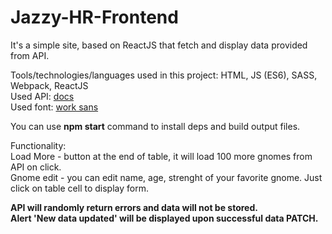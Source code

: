 # Jazzy-HR-Frontend

It's a simple site, based on ReactJS that fetch and display data provided from API. <br/>

Tools/technologies/languages used in this project: HTML, JS (ES6), SASS, Webpack, ReactJS <br/>
Used API: [docs](http://master.datasource.jazzy-hr.jzapp.io/api/doc#get--api-v1-gnomes) <br/>
Used font: [work sans](https://fonts.google.com/specimen/Work+Sans) <br/>

You can use <b>npm start</b> command to install deps and build output files.

Functionality: <br/>
Load More - button at the end of table, it will load 100 more gnomes from API on click. <br/>
Gnome edit - you can edit name, age, strenght of your favorite gnome. Just click on table cell to display form. <br/> 


<b>API will randomly return errors and data will not be stored. <br/>
Alert 'New data updated' will be displayed upon successful data PATCH.</b>

